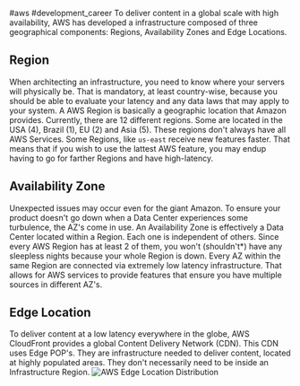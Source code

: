 #aws #development_career 
To deliver content in a global scale with high availability, AWS has developed a infrastructure composed of three geographical components: Regions, Availability Zones and Edge Locations.

## Region
When architecting an infrastructure, you need to know where your servers will physically be. That is mandatory, at least country-wise, because you should be able to evaluate your latency and any data laws that may apply to your system. 
A AWS Region is basically a geographic location that Amazon provides. Currently, there are 12 different regions. Some are located in the USA (4), Brazil (1), EU (2) and Asia (5). These regions don't always have all AWS Services. Some Regions, like `us-east` receive new features faster. That means that if you wish to use the lattest AWS feature, you may endup having to go for farther Regions and have high-latency.

## Availability Zone 
Unexpected issues may occur even for the giant Amazon. To ensure your product doesn't go down when a Data Center experiences some turbulence, the AZ's come in use. An Availability Zone is effectively a Data Center located within a Region. Each one is independent of others. Since every AWS Region has at least 2 of them, you won't (shouldn't*) have any sleepless nights because your whole Region is down.
Every AZ within the same Region are connected via extremely low latency infrastructure. That allows for AWS services to provide features that ensure you have multiple sources in different AZ's. 

## Edge Location
To deliver content at a low latency everywhere in the globe, AWS CloudFront provides a global Content Delivery Network (CDN). This CDN uses Edge POP's. They are infrastructure needed to deliver content, located at highly populated areas. They don't necessarily need to be inside an Infrastructure Region.
![AWS Edge Location Distribution](https://filedb.experts-exchange.com/incoming/2015/07_w29/923433/homepage-global-infrastructure-map.png)
